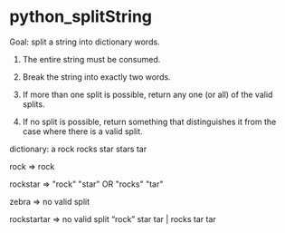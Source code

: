 # python_splitString
Goal: split a string into dictionary words.

1. The entire string must be consumed.

2. Break the string into exactly two words.

3. If more than one split is possible, return any one (or all) of the valid splits.

4. If no split is possible, return something that distinguishes it from the case where there is a valid split.

dictionary: a rock rocks star stars tar

rock => rock

rockstar    => "rock" "star" OR "rocks" "tar"

zebra       => no valid split

rockstartar => no valid split  “rock” star tar | rocks tar tar
